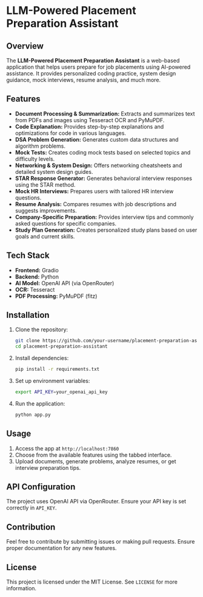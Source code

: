 # LLM-Powered Placement Preparation Assistant

## Overview
The **LLM-Powered Placement Preparation Assistant** is a web-based application that helps users prepare for job placements using AI-powered assistance. It provides personalized coding practice, system design guidance, mock interviews, resume analysis, and much more.

## Features
- **Document Processing & Summarization:** Extracts and summarizes text from PDFs and images using Tesseract OCR and PyMuPDF.
- **Code Explanation:** Provides step-by-step explanations and optimizations for code in various languages.
- **DSA Problem Generation:** Generates custom data structures and algorithm problems.
- **Mock Tests:** Creates coding mock tests based on selected topics and difficulty levels.
- **Networking & System Design:** Offers networking cheatsheets and detailed system design guides.
- **STAR Response Generator:** Generates behavioral interview responses using the STAR method.
- **Mock HR Interviews:** Prepares users with tailored HR interview questions.
- **Resume Analysis:** Compares resumes with job descriptions and suggests improvements.
- **Company-Specific Preparation:** Provides interview tips and commonly asked questions for specific companies.
- **Study Plan Generation:** Creates personalized study plans based on user goals and current skills.

## Tech Stack
- **Frontend:** Gradio
- **Backend:** Python
- **AI Model:** OpenAI API (via OpenRouter)
- **OCR:** Tesseract
- **PDF Processing:** PyMuPDF (fitz)

## Installation
1. Clone the repository:
    ```bash
    git clone https://github.com/your-username/placement-preparation-assistant.git
    cd placement-preparation-assistant
    ```
2. Install dependencies:
    ```bash
    pip install -r requirements.txt
    ```
3. Set up environment variables:
    ```bash
    export API_KEY=your_openai_api_key
    ```
4. Run the application:
    ```bash
    python app.py
    ```

## Usage
1. Access the app at `http://localhost:7860`
2. Choose from the available features using the tabbed interface.
3. Upload documents, generate problems, analyze resumes, or get interview preparation tips.

## API Configuration
The project uses OpenAI API via OpenRouter. Ensure your API key is set correctly in `API_KEY`.

## Contribution
Feel free to contribute by submitting issues or making pull requests. Ensure proper documentation for any new features.

## License
This project is licensed under the MIT License. See `LICENSE` for more information.

